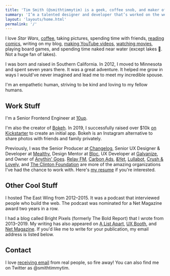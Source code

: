 ```yaml
---
title: 'Tim Smith (@smithtimmytim) is a geek, coffee snob, and maker of stuff'
summary: 'I’m a talented designer and developer that’s worked on the web for over ten years building thoughtful, intuitive, and inclusive user experiences in Oceanside, CA.'
layout: 'layouts/home.html'
permalink: '/'
---
```


I love *Star Wars*, [coffee](https://youtu.be/sNlf_SLh_v4), taking pictures, spending time with friends, [reading comics](https://leagueofcomicgeeks.com/profile/smithtimmytim), writing on my blog, [making YouTube videos](https://www.youtube.com/smithtimmytim), [watching movies](https://letterboxd.com/ttimsmith/), playing board games, and spending time naked near water (except lakes 🤮. Not a huge fan of lakes).

I was born and raised in Southern California. In 2012, I moved to Minnesota and spent seven years there. It was a great adventure. It helped me grow in ways I would've never imagined and lead me to meet my incredible spouse.

I'm an empathetic human, striving to be kind and loving to my fellow humans.

## Work Stuff

I'm a Senior Frontend Engineer at [10up](https://10up.com/).

I'm also the creator of [Bokeh](https://bokeh.pics/). In 2019, I successfully raised over $10k [on Kickstarter](https://www.kickstarter.com/projects/timothybsmith/bokeh-private-independent-and-user-funded-photo-sh/description) to create an initial app. Bokeh is an Instagram alternative to share photos with friends and family privately.

Previously, I was the Senior Producer at [Changelog](https://changelog.com/), Senior UX Designer & Developer at [Mealthy](https://mealthy.com/), Design Mentor at [Bloc](https://www.bloc.io/), UX Developer at [Galvanize](https://www.wegalvanize.com/), and Owner of [Anythin' Goes](https://anythingoes.net/). [Relay FM](https://www.relay.fm/), [Carbon Ads](https://carbonads.net/), [&Yet](https://andyet.com/), [Lullabot](https://www.lullabot.com/), [Crush & Lovely](https://crushlovely.com/), and [The Clinton Foundation](https://www.clintonfoundation.org/) are more of the amazing organizations I've had the chance to work with. Here's [my resume](/files/timsmith-resume.pdf) if you're interested.

## Other Cool Stuff

I hosted The East Wing from 2012–2015. It was a podcast that interviewed people who build the web. The podcast was nominated for a Net Magazine award two years in a row.

I had a blog called Bright Pixels (formerly The Bold Report) that I wrote from 2013–2019. My writing has also appeared on [A List Apart](https://alistapart.com/blog/post/organize-that-sass/), [UX Booth](https://www.uxbooth.com/articles/consistency-key-to-a-better-user-experience/), and [Net Magazine](https://www.creativebloq.com/how-to/create-a-responsive-layout-with-css-grid). If you'd like me to write for your publication, my email address is listed below.

## Contact

I love [receiving email](mailto:smith@ttimsmith.com) from real people, so fire away! You can also find me on Twitter as @smithtimmytim.
